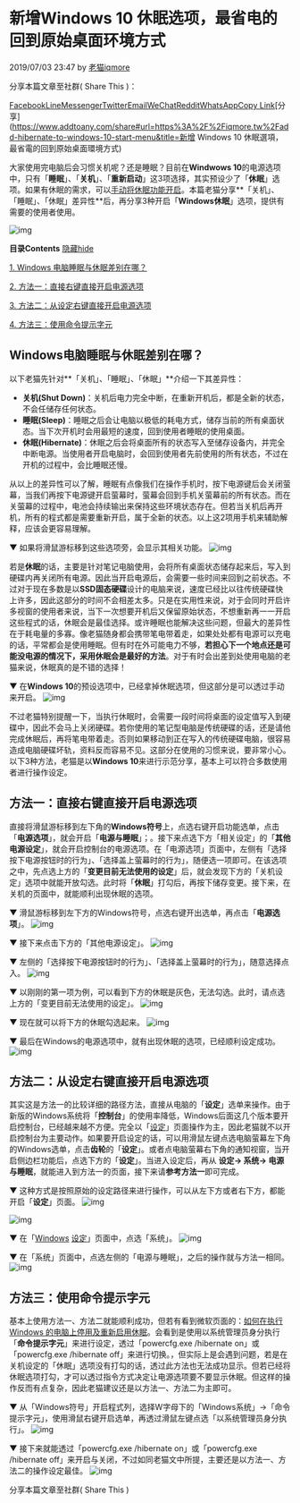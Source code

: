 # 新增Windows 10 休眠选项，最省电的回到原始桌面环境方式

2019/07/03 23:47 by [老猫iqmore](https://iqmore.tw/author/iqmore)





分享本篇文章至社群( Share This )：

[Facebook](https://iqmore.tw/#facebook)[Line](https://iqmore.tw/#line)[Messenger](https://iqmore.tw/#facebook_messenger)[Twitter](https://iqmore.tw/#twitter)[Email](https://iqmore.tw/#email)[WeChat](https://iqmore.tw/#wechat)[Reddit](https://iqmore.tw/#reddit)[WhatsApp](https://iqmore.tw/#whatsapp)[Copy Link](https://iqmore.tw/#copy_link)[分享](https://www.addtoany.com/share#url=https%3A%2F%2Fiqmore.tw%2Fadd-hibernate-to-windows-10-start-menu&title=新增 Windows 10 休眠選項，最省電的回到原始桌面環境方式)

大家使用完电脑后会习惯关机呢？还是睡眠？目前在**Windwows 10**的电源选项中，只有「**睡眠**」、「**关机**」、「**重新启动**」这3项选择，其实预设少了「**休眠**」选项。如果有休眠的需求，可以[手动将休眠功能开启](https://iqmore.tw/add-hibernate-to-windows-10-start-menu)。本篇老猫分享**「关机」、「睡眠」、「休眠」差异性**后，再分享3种开启「**Windows休眠**」选项，提供有需要的使用者使用。

![img](https://i0.wp.com/img.iqmore.com/iqmoreidv_img/Special_Topic/2019/Windows-skill/add_hibernate_to_Windows_10_start_menu/01.JPG?w=810&ssl=1)



**目录Contents** [隐藏hide](https://iqmore.tw/add-hibernate-to-windows-10-start-menu#) 

[1. Windows 电脑睡眠与休眠差别在哪？](https://iqmore.tw/add-hibernate-to-windows-10-start-menu#Windows-電腦-睡眠-與-休眠-差別在哪？)

[2. 方法一：直接右键直接开启电源选项](https://iqmore.tw/add-hibernate-to-windows-10-start-menu#方法一：直接右鍵直接開啟電源選項)

[3. 方法二：从设定右键直接开启电源选项](https://iqmore.tw/add-hibernate-to-windows-10-start-menu#方法二：從設定右鍵直接開啟電源選項)

[4. 方法三：使用命令提示字元](https://iqmore.tw/add-hibernate-to-windows-10-start-menu#方法三：使用命令提示字元)

## **Windows电脑睡眠与休眠差别在哪？**

以下老猫先针对**「关机」、「睡眠」、「休眠」**介绍一下其差异性：

- **关机(Shut Down)**：关机后电力完全中断，在重新开机后，都是全新的状态，不会任储存任何状态。
- **睡眠(Sleep)**：睡眠之后会让电脑以极低的耗电方式，储存当前的所有桌面状态。当下次开机时会用最短的速度，回到使用者睡眠的使用桌面。
- **休眠(Hibernate)**：休眠之后会将桌面所有的状态写入至储存设备内，并完全中断电源。当使用者开启电脑时，会回到使用者先前使用的所有状态，不过在开机的过程中，会比睡眠还慢。

从以上的差异性可以了解，睡眠有点像我们在操作手机时，按下电源键后会关闭萤幕，当我们再按下电源键开启萤幕时，萤幕会回到手机关萤幕前的所有状态。而在关萤幕的过程中，电池会持续输出来保持这些环境状态存在。但若当关机后再开机，所有的程式都是需要重新开启，属于全新的状态。以上这2项用手机来辅助解释，应该会更容易理解。

▼ 如果将滑鼠游标移到这些选项旁，会显示其相关功能。
![img](https://i0.wp.com/img.iqmore.com/iqmoreidv_img/Special_Topic/2019/Windows-skill/add_hibernate_to_Windows_10_start_menu/15.JPG?w=810&ssl=1)

若是**休眠**的话，主要是针对笔记电脑使用，会将所有桌面状态储存起来后，写入到硬碟内再关闭所有电源。因此当开启电源后，会需要一些时间来回到之前状态。不过对于现在多数是以**SSD固态硬碟**设计的电脑来说，速度已经比以往传统硬碟快上许多，因此这部分的时间不会相差太多。只是在实用性来说，对于会同时开启许多视窗的使用者来说，当下一次想要开机后又保留原始状态，不想重新再一一开启这些程式的话，休眠会是最佳选择。或许睡眠也能解决这些问题，但最大的差异性在于耗电量的多寡。像老猫随身都会携带笔电带着走，如果处处都有电源可以充电的话，平常都会是使用睡眠。但有时在外可能电力不够，**若担心下一个地点还是可能没电源的情况下，采用休眠会是最好的方法**。对于有时会出差到处使用电脑的老猫来说，休眠真的是不错的选择！

▼ 在**Windows 10**的预设选项中，已经拿掉休眠选项，但这部分是可以透过手动来开启。
![img](https://i0.wp.com/img.iqmore.com/iqmoreidv_img/Special_Topic/2019/Windows-skill/add_hibernate_to_Windows_10_start_menu/02.JPG?w=810&ssl=1)

不过老猫特别提醒一下，当执行休眠时，会需要一段时间将桌面的设定值写入到硬碟中，因此不会马上关闭硬碟。若你使用的笔记型电脑是传统硬碟的话，还是请他完成休眠后，再将笔电带着走。否则如果移动到正在写入的传统硬碟电脑，很容易造成电脑硬碟坏轨，资料反而容易不见。这部分在使用的习惯来说，要非常小心。以下3种方法，老猫是以**Windows 10**来进行示范分享，基本上可以符合多数使用者进行操作设定。

## **方法一：直接右键直接开启电源选项**

直接将滑鼠游标移到左下角的**Windows符号**上，点选右键开启功能选单，点击「**电源选项**」，就会开启「**电源与睡眠**」；。接下来点选下方「相关设定」的「**其他电源设定**」，就会开启控制台的电源选项。在「电源选项」页面中，左侧有「选择按下电源按钮时的行为」、「选择盖上萤幕时的行为」，随便选一项即可。在该选项之中，先点选上方的「**变更目前无法使用的设定**」后，就会发现下方的「关机设定」选项中就能开放勾选。此时将「**休眠**」打勾后，再按下储存变更。接下来，在关机的页面中，就能顺利出现休眠的选项。



▼ 滑鼠游标移到左下方的Windows符号，点选右键开出选单，再点击「**电源选项**」。
![img](https://i0.wp.com/img.iqmore.com/iqmoreidv_img/Special_Topic/2019/Windows-skill/add_hibernate_to_Windows_10_start_menu/03.JPG?w=810&ssl=1)

▼ 接下来点击下方的「其他电源设定」。
![img](https://i0.wp.com/img.iqmore.com/iqmoreidv_img/Special_Topic/2019/Windows-skill/add_hibernate_to_Windows_10_start_menu/04.JPG?w=810&ssl=1)

▼ 左侧的「选择按下电源按钮时的行为」、「选择盖上萤幕时的行为」，随意选择点入。
![img](https://i0.wp.com/img.iqmore.com/iqmoreidv_img/Special_Topic/2019/Windows-skill/add_hibernate_to_Windows_10_start_menu/05.JPG?w=810&ssl=1)

▼ 以刚刚的第一项为例，可以看到下方的休眠是灰色，无法勾选。此时，请点选上方的「变更目前无法使用的设定」。
![img](https://i0.wp.com/img.iqmore.com/iqmoreidv_img/Special_Topic/2019/Windows-skill/add_hibernate_to_Windows_10_start_menu/06.JPG?w=810&ssl=1)

▼ 现在就可以将下方的休眠勾选起来。
![img](https://i0.wp.com/img.iqmore.com/iqmoreidv_img/Special_Topic/2019/Windows-skill/add_hibernate_to_Windows_10_start_menu/07.JPG?w=810&ssl=1)

▼ 最后在Windows的电源选项中，就有出现休眠的选项，已经顺利设定成功。
![img](https://i0.wp.com/img.iqmore.com/iqmoreidv_img/Special_Topic/2019/Windows-skill/add_hibernate_to_Windows_10_start_menu/08.JPG?w=810&ssl=1)

## **方法二：从设定右键直接开启电源选项**

其实这是方法一的比较详细的路径方法，直接从电脑的「**设定**」选单来操作。由于新版的Windows系统将「**控制台**」的使用率降低，Windows后面这几个版本要开启控制台，已经越来越不方便。完全以「[设定](https://iqmore.tw/tag/設定)」页面操作为主，因此老猫就不以开启控制台为主要动作。如果要开启设定的话，可以用滑鼠左键点选电脑萤幕左下角的Windows选单，点击**齿轮**的「**设定**」。或者点电脑萤幕右下角的通知视窗，当开启侧边栏功能后，点选下方的「**设定**」。当进入设定后，再从 **设定→ 系统→ 电源与睡眠**，就能进入到方法一的页面，接下来请**参考方法一**即可完成。

▼ 这种方式是按照原始的设定路径来进行操作，可以从左下方或者右下方，都能开启「**设定**」页面。
![img](https://i0.wp.com/img.iqmore.com/iqmoreidv_img/Special_Topic/2019/Windows-skill/add_hibernate_to_Windows_10_start_menu/09.JPG?w=810&ssl=1)

![img](https://i0.wp.com/img.iqmore.com/iqmoreidv_img/Special_Topic/2019/Windows-skill/add_hibernate_to_Windows_10_start_menu/10.JPG?w=810&ssl=1)

▼ 在「[Windows](https://iqmore.tw/tag/windows) [设定](https://iqmore.tw/tag/設定)」页面中，点选「系统」。
![img](https://i0.wp.com/img.iqmore.com/iqmoreidv_img/Special_Topic/2019/Windows-skill/add_hibernate_to_Windows_10_start_menu/11.JPG?w=810&ssl=1)

▼ 在「系统」页面中，点选左侧的「电源与睡眠」，之后的操作就与方法一相同。
![img](https://i0.wp.com/img.iqmore.com/iqmoreidv_img/Special_Topic/2019/Windows-skill/add_hibernate_to_Windows_10_start_menu/12.JPG?w=810&ssl=1)

## **方法三：使用命令提示字元**

基本上使用方法一、方法二就能顺利成功，但若有看到微软页面的：[如何在执行Windows 的电脑上停用及重新启用休眠](https://support.microsoft.com/zh-hk/help/920730/how-to-disable-and-re-enable-hibernation-on-a-computer-that-is-running)。会看到是使用以系统管理员身分执行「**命令提示字元**」来进行设定，透过「powercfg.exe /hibernate on」或「powercfg.exe /hibernate off」来进行切换。，但实际上是会遇到问题，若是在关机设定的「休眠」选项没有打勾的话，透过此方法也无法成功显示。但若已经将休眠选项打勾，才可以透过指令方式决定让电源选项要不要显示休眠。但这样的操作反而有点复杂，因此老猫建议还是以方法一、方法二为主即可。

▼ 从「Windows符号」开启程式列，选择W字母下的「Windows系统」→「命令提示字元」，使用滑鼠右键开启选单，再透过滑鼠左键点选「以系统管理员身分执行」。
![img](https://i0.wp.com/img.iqmore.com/iqmoreidv_img/Special_Topic/2019/Windows-skill/add_hibernate_to_Windows_10_start_menu/13.JPG?w=810&ssl=1)

▼ 接下来就能透过「powercfg.exe /hibernate on」或「powercfg.exe /hibernate off」来开启与关闭，不过如同老猫文中所提，主要还是以方法一、方法二的操作设定最佳。
![img](https://i0.wp.com/img.iqmore.com/iqmoreidv_img/Special_Topic/2019/Windows-skill/add_hibernate_to_Windows_10_start_menu/14.JPG?w=810&ssl=1)



分享本篇文章至社群( Share This )